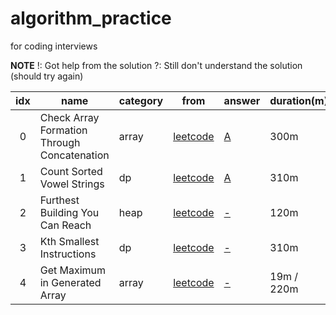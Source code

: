 # algorithm_practice
for coding interviews

**NOTE**
!: Got help from the solution
?: Still don't understand the solution (should try again)

| idx | name                  | category | from | answer | duration(m) | note |
|:---:|-----------------------|----------|------|--------|-------------|------|
| 0   | Check Array Formation Through Concatenation | array | [leetcode](https://leetcode.com/contest/weekly-contest-213/problems/check-array-formation-through-concatenation/) | [A](array/check-array-formation-through-concatenation.py) | 300m |  |
| 1   | Count Sorted Vowel Strings | dp | [leetcode](https://leetcode.com/contest/weekly-contest-213/problems/count-sorted-vowel-strings/) | [A](dp/count-sorted-vowel-strings.py) | 310m |  |
| 2   | Furthest Building You Can Reach | heap | [leetcode](https://leetcode.com/contest/weekly-contest-213/problems/furthest-building-you-can-reach/) | [-](heap/furthest-building-you-can-reach.py) | 120m |  |
| 3   | Kth Smallest Instructions | dp | [leetcode](https://leetcode.com/contest/weekly-contest-213/problems/kth-smallest-instructions/) | [-](dp/kth-smallest-instructions.py) | 310m |  |
| 4   | Get Maximum in Generated Array | array | [leetcode](https://leetcode.com/contest/weekly-contest-214/problems/get-maximum-in-generated-array/) | [-](array/get-maximum-in-generated-array.py) | 19m / 220m  |  |

